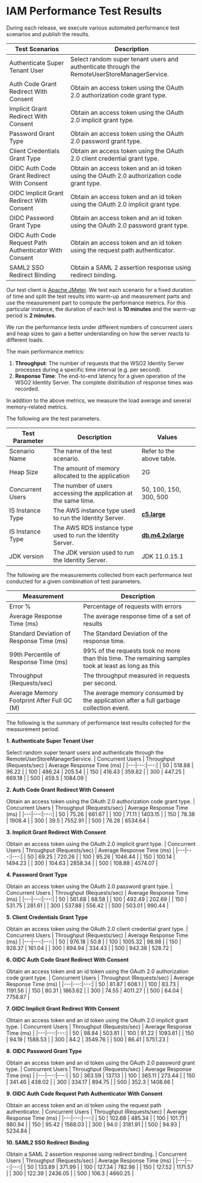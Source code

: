 # IAM Performance Test Results

During each release, we execute various automated performance test scenarios and publish the results.

| Test Scenarios | Description |
| --- | --- |
| Authenticate Super Tenant User | Select random super tenant users and authenticate through the RemoteUserStoreManagerService. |
| Auth Code Grant Redirect With Consent | Obtain an access token using the OAuth 2.0 authorization code grant type. |
| Implicit Grant Redirect With Consent | Obtain an access token using the OAuth 2.0 implicit grant type. |
| Password Grant Type | Obtain an access token using the OAuth 2.0 password grant type. |
| Client Credentials Grant Type | Obtain an access token using the OAuth 2.0 client credential grant type. |
| OIDC Auth Code Grant Redirect With Consent | Obtain an access token and an id token using the OAuth 2.0 authorization code grant type. |
| OIDC Implicit Grant Redirect With Consent | Obtain an access token and an id token using the OAuth 2.0 implicit grant type. |
| OIDC Password Grant Type | Obtain an access token and an id token using the OAuth 2.0 password grant type. |
| OIDC Auth Code Request Path Authenticator With Consent | Obtain an access token and an id token using the request path authenticator. |
| SAML2 SSO Redirect Binding | Obtain a SAML 2 assertion response using redirect binding. |

Our test client is [Apache JMeter](https://jmeter.apache.org/index.html). We test each scenario for a fixed duration of
time and split the test results into warm-up and measurement parts and use the measurement part to compute the
performance metrics. For this particular instance, the duration of each test is **10 minutes** and the warm-up period is **2 minutes**.

We run the performance tests under different numbers of concurrent users and heap sizes to gain a better understanding on how the server reacts to different loads.

The main performance metrics:

1. **Throughput**: The number of requests that the WSO2 Identity Server processes during a specific time interval (e.g. per second).
2. **Response Time**: The end-to-end latency for a given operation of the WSO2 Identity Server. The complete distribution of response times was recorded.

In addition to the above metrics, we measure the load average and several memory-related metrics.

The following are the test parameters.

| Test Parameter | Description | Values |
| --- | --- | --- |
| Scenario Name | The name of the test scenario. | Refer to the above table. |
| Heap Size | The amount of memory allocated to the application | 2G |
| Concurrent Users | The number of users accessing the application at the same time. | 50, 100, 150, 300, 500 |
| IS Instance Type | The AWS instance type used to run the Identity Server. | [**c5.large**](https://aws.amazon.com/ec2/instance-types/) |
| IS Instance Type | The AWS RDS instance type used to run the Identity Server. | [**db.m4.2xlarge**](https://aws.amazon.com/rds/instance-types/) |
| JDK version | The JDK version used to run the Identity Server. | JDK 11.0.15.1  |

The following are the measurements collected from each performance test conducted for a given combination of
test parameters.

| Measurement | Description |
| --- | --- |
| Error % | Percentage of requests with errors |
| Average Response Time (ms) | The average response time of a set of results |
| Standard Deviation of Response Time (ms) | The Standard Deviation of the response time. |
| 99th Percentile of Response Time (ms) | 99% of the requests took no more than this time. The remaining samples took at least as long as this |
| Throughput (Requests/sec) | The throughput measured in requests per second. |
| Average Memory Footprint After Full GC (M) | The average memory consumed by the application after a full garbage collection event. |

The following is the summary of performance test results collected for the measurement period.



**1. Authenticate Super Tenant User**

Select random super tenant users and authenticate through the RemoteUserStoreManagerService.
|  Concurrent Users | Throughput (Requests/sec) | Average Response Time (ms) |
|---|---:|---:|
|  50 | 518.88 | 96.22 |
|  100 | 486.24 | 205.54 |
|  150 | 416.43 | 359.82 |
|  300 | 447.25 | 669.18 |
|  500 | 459.5 | 1084.09 |

**2. Auth Code Grant Redirect With Consent**

Obtain an access token using the OAuth 2.0 authorization code grant type.
|  Concurrent Users | Throughput (Requests/sec) | Average Response Time (ms) |
|---|---:|---:|
|  50 | 75.26 | 661.67 |
|  100 | 71.11 | 1403.15 |
|  150 | 78.38 | 1908.4 |
|  300 | 39.5 | 7552.91 |
|  500 | 76.28 | 6534.64 |

**3. Implicit Grant Redirect With Consent**

Obtain an access token using the OAuth 2.0 implicit grant type.
|  Concurrent Users | Throughput (Requests/sec) | Average Response Time (ms) |
|---|---:|---:|
|  50 | 69.25 | 720.26 |
|  100 | 95.26 | 1046.44 |
|  150 | 100.14 | 1494.23 |
|  300 | 104.63 | 2858.34 |
|  500 | 108.88 | 4574.07 |

**4. Password Grant Type**

Obtain an access token using the OAuth 2.0 password grant type.
|  Concurrent Users | Throughput (Requests/sec) | Average Response Time (ms) |
|---|---:|---:|
|  50 | 561.68 | 88.58 |
|  100 | 492.49 | 202.69 |
|  150 | 531.75 | 281.61 |
|  300 | 537.88 | 556.42 |
|  500 | 503.01 | 990.44 |

**5. Client Credentials Grant Type**

Obtain an access token using the OAuth 2.0 client credential grant type.
|  Concurrent Users | Throughput (Requests/sec) | Average Response Time (ms) |
|---|---:|---:|
|  50 | 976.18 | 50.8 |
|  100 | 1005.32 | 98.98 |
|  150 | 928.37 | 161.04 |
|  300 | 894.94 | 334.43 |
|  500 | 942.38 | 528.72 |

**6. OIDC Auth Code Grant Redirect With Consent**

Obtain an access token and an id token using the OAuth 2.0 authorization code grant type.
|  Concurrent Users | Throughput (Requests/sec) | Average Response Time (ms) |
|---|---:|---:|
|  50 | 81.87 | 608.1 |
|  100 | 83.73 | 1191.56 |
|  150 | 80.31 | 1863.62 |
|  300 | 74.55 | 4011.27 |
|  500 | 64.04 | 7758.87 |

**7. OIDC Implicit Grant Redirect With Consent**

Obtain an access token and an id token using the OAuth 2.0 implicit grant type.
|  Concurrent Users | Throughput (Requests/sec) | Average Response Time (ms) |
|---|---:|---:|
|  50 | 98.84 | 503.81 |
|  100 | 91.22 | 1093.61 |
|  150 | 94.19 | 1588.53 |
|  300 | 84.2 | 3549.76 |
|  500 | 86.41 | 5751.23 |

**8. OIDC Password Grant Type**

Obtain an access token and an id token using the OAuth 2.0 password grant type.
|  Concurrent Users | Throughput (Requests/sec) | Average Response Time (ms) |
|---|---:|---:|
|  50 | 363.59 | 137.13 |
|  100 | 365.11 | 273.44 |
|  150 | 341.46 | 438.02 |
|  300 | 334.17 | 894.75 |
|  500 | 352.3 | 1408.66 |

**9. OIDC Auth Code Request Path Authenticator With Consent**

Obtain an access token and an id token using the request path authenticator.
|  Concurrent Users | Throughput (Requests/sec) | Average Response Time (ms) |
|---|---:|---:|
|  50 | 102.68 | 485.34 |
|  100 | 101.71 | 980.94 |
|  150 | 95.42 | 1568.03 |
|  300 | 94.0 | 3181.91 |
|  500 | 94.93 | 5234.84 |

**10. SAML2 SSO Redirect Binding**

Obtain a SAML 2 assertion response using redirect binding.
|  Concurrent Users | Throughput (Requests/sec) | Average Response Time (ms) |
|---|---:|---:|
|  50 | 133.89 | 371.99 |
|  100 | 127.34 | 782.98 |
|  150 | 127.52 | 1171.57 |
|  300 | 122.39 | 2436.05 |
|  500 | 106.3 | 4660.25 |
